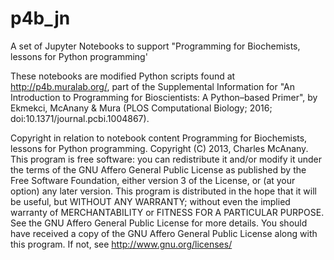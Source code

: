 # p4b_jn
A set of Jupyter Notebooks to support "Programming for Biochemists, lessons for Python programming'

These notebooks are modified Python scripts found at http://p4b.muralab.org/, part of the Supplemental Information for "An Introduction to Programming for Bioscientists: A Python–based Primer", by Ekmekci, McAnany & Mura (PLOS Computational Biology; 2016; doi:10.1371/journal.pcbi.1004867).

Copyright in relation to notebook content
Programming for Biochemists, lessons for Python programming.
Copyright (C) 2013, Charles McAnany. This program is free software: you can redistribute it and/or modify it under the terms of the GNU Affero General Public License as published by the Free Software Foundation, either version 3 of the License, or (at your option) any later version. This program is distributed in the hope that it will be useful, but WITHOUT ANY WARRANTY; without even the implied warranty of MERCHANTABILITY or FITNESS FOR A PARTICULAR PURPOSE. See the GNU Affero General Public License for more details. You should have received a copy of the GNU Affero General Public License along with this program. If not, see <http://www.gnu.org/licenses/>
